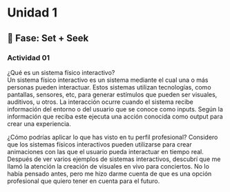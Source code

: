 # Unidad 1

## 🔎 Fase: Set + Seek

### Actividad 01

¿Qué es un sistema físico interactivo?  
  Un sistema físico interactivo es un sistema mediante el cual una o más personas pueden interactuar. Estos sistemas utilizan tecnologías, como pantallas, sensores, etc, para generar estímulos que pueden ser visuales, auditivos, u otros. La interacción ocurre cuando el sistema recibe información del entorno o del usuario que se conoce como inputs. Según la información que reciba este ejecuta una acción conocida como output para crear una experiencia.

¿Cómo podrías aplicar lo que has visto en tu perfil profesional?
  Considero que los sistemas físicos interactivos pueden utilizarse para crear animaciones con las que el usuario pueda interactuar en tiempo real. Después de ver varios ejemplos de sistemas interactivos, descubrí que me llamó la atención la creación de visuales en vivo para conciertos. No lo había pensado antes, pero me hizo darme cuenta de que es una opción profesional que quiero tener en cuenta para el futuro.
